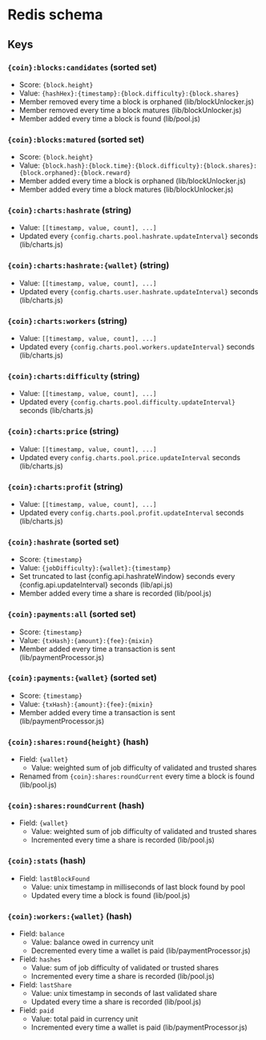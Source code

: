 # Redis schema

## Keys

### `{coin}:blocks:candidates` (sorted set)

- Score: `{block.height}`
- Value: `{hashHex}:{timestamp}:{block.difficulty}:{block.shares}`
- Member removed every time a block is orphaned (lib/blockUnlocker.js)
- Member removed every time a block matures (lib/blockUnlocker.js)
- Member added every time a block is found (lib/pool.js)

### `{coin}:blocks:matured` (sorted set)

- Score: `{block.height}`
- Value: `{block.hash}:{block.time}:{block.difficulty}:{block.shares}:{block.orphaned}:{block.reward}`
- Member added every time a block is orphaned (lib/blockUnlocker.js)
- Member added every time a block matures (lib/blockUnlocker.js)

### `{coin}:charts:hashrate` (string)

- Value: `[[timestamp, value, count], ...]`
- Updated every `{config.charts.pool.hashrate.updateInterval}` seconds (lib/charts.js)

### `{coin}:charts:hashrate:{wallet}` (string)

- Value: `[[timestamp, value, count], ...]`
- Updated every `{config.charts.user.hashrate.updateInterval}` seconds (lib/charts.js)

### `{coin}:charts:workers` (string)

- Value: `[[timestamp, value, count], ...]`
- Updated every `{config.charts.pool.workers.updateInterval}` seconds (lib/charts.js)

### `{coin}:charts:difficulty` (string)

- Value: `[[timestamp, value, count], ...]`
- Updated every `{config.charts.pool.difficulty.updateInterval}` seconds (lib/charts.js)

### `{coin}:charts:price` (string)

- Value: `[[timestamp, value, count], ...]`
- Updated every `config.charts.pool.price.updateInterval` seconds (lib/charts.js)

### `{coin}:charts:profit` (string)

- Value: `[[timestamp, value, count], ...]`
- Updated every `config.charts.pool.profit.updateInterval` seconds (lib/charts.js)

### `{coin}:hashrate` (sorted set)

- Score: `{timestamp}`
- Value: `{jobDifficulty}:{wallet}:{timestamp}`
- Set truncated to last {config.api.hashrateWindow} seconds every {config.api.updateInterval} seconds (lib/api.js)
- Member added every time a share is recorded (lib/pool.js)

### `{coin}:payments:all` (sorted set)

- Score: `{timestamp}`
- Value: `{txHash}:{amount}:{fee}:{mixin}`
- Member added every time a transaction is sent (lib/paymentProcessor.js)

### `{coin}:payments:{wallet}` (sorted set)

- Score: `{timestamp}`
- Value: `{txHash}:{amount}:{fee}:{mixin}`
- Member added every time a transaction is sent (lib/paymentProcessor.js)

### `{coin}:shares:round{height}` (hash)

- Field: `{wallet}`
  - Value: weighted sum of job difficulty of validated and trusted shares
- Renamed from `{coin}:shares:roundCurrent` every time a block is found (lib/pool.js)

### `{coin}:shares:roundCurrent` (hash)

- Field: `{wallet}`
  - Value: weighted sum of job difficulty of validated and trusted shares
  - Incremented every time a share is recorded (lib/pool.js)

### `{coin}:stats` (hash)

- Field: `lastBlockFound`
  - Value: unix timestamp in milliseconds of last block found by pool
  - Updated every time a block is found (lib/pool.js)

### `{coin}:workers:{wallet}` (hash)

- Field: `balance`
  - Value: balance owed in currency unit
  - Decremented every time a wallet is paid (lib/paymentProcessor.js)
- Field: `hashes`
  - Value: sum of job difficulty of validated or trusted shares
  - Incremented every time a share is recorded (lib/pool.js)
- Field: `lastShare`
  - Value: unix timestamp in seconds of last validated share
  - Updated every time a share is recorded (lib/pool.js)
- Field: `paid`
  - Value: total paid in currency unit
  - Incremented every time a wallet is paid (lib/paymentProcessor.js)
